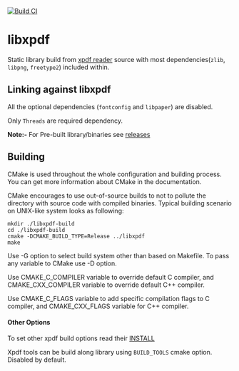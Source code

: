 [![Build CI](https://github.com/ashutoshvarma/libxpdf/workflows/Build%20CI/badge.svg?branch=master)](https://github.com/ashutoshvarma/libxpdf/actions?query=workflow%3A%22Build+CI%22)
# libxpdf

Static library build from [xpdf reader](http://www.xpdfreader.com/download.html) source with most dependencies(`zlib`, `libpng`, `freetype2`) included within.

## Linking against libxpdf
All the optional dependencies (`fontconfig` and `libpaper`) are disabled. 

Only `Threads` are required dependency.

**Note:-** For Pre-built library/binaries see [releases](https://github.com/ashutoshvarma/libxpdf/releases)

## Building
CMake is used throughout the whole configuration and building process. You can get more information about CMake in the documentation.

CMake encourages to use out-of-source builds to not to pollute the directory with source code with compiled binaries. Typical building scenario on UNIX-like system looks as following:
```Shell
mkdir ./libxpdf-build
cd ./libxpdf-build
cmake -DCMAKE_BUILD_TYPE=Release ../libxpdf
make
```

Use -G option to select build system other than based on Makefile. To pass any variable to CMake use -D option.

Use CMAKE_C_COMPILER variable to override default C compiler, and CMAKE_CXX_COMPILER variable to override default C++ compiler.

Use CMAKE_C_FLAGS variable to add specific compilation flags to C compiler, and CMAKE_CXX_FLAGS variable for C++ compiler.

#### Other Options
To set other xpdf build options read their   [INSTALL](https://github.com/ashutoshvarma/libxpdf/blob/master/xpdf-4.02/INSTALL)

Xpdf tools can be build along library using `BUILD_TOOLS` cmake option. Disabled by default.
